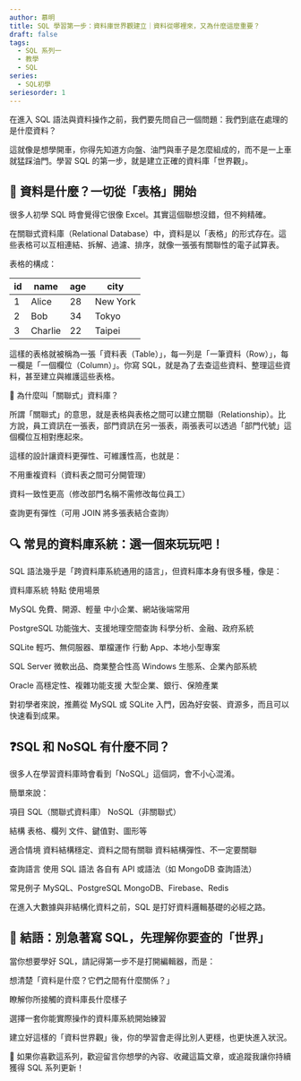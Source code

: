 ```yaml
---
author: 慕明
title: SQL 學習第一步：資料庫世界觀建立｜資料從哪裡來，又為什麼這麼重要？
draft: false
tags:
  - SQL 系列一
  - 教學
  - SQL
series:
  - SQL初學
seriesorder: 1
---
```


在進入 SQL 語法與資料操作之前，我們要先問自己一個問題：我們到底在處理的是什麼資料？

這就像是想學開車，你得先知道方向盤、油門與車子是怎麼組成的，而不是一上車就猛踩油門。學習 SQL 的第一步，就是建立正確的資料庫「世界觀」。

## 🧱 資料是什麼？一切從「表格」開始

很多人初學 SQL 時會覺得它很像 Excel。其實這個聯想沒錯，但不夠精確。

在關聯式資料庫（Relational Database）中，資料是以「表格」的形式存在。這些表格可以互相連結、拆解、過濾、排序，就像一張張有關聯性的電子試算表。

表格的構成：

| id | name    | age | city     |
| -- | ------- | --- | -------- |
| 1  | Alice   | 28  | New York |
| 2  | Bob     | 34  | Tokyo    |
| 3  | Charlie | 22  | Taipei   |

這樣的表格就被稱為一張「資料表（Table）」，每一列是「一筆資料（Row）」，每一欄是「一個欄位（Column）」。你寫 SQL，就是為了去查這些資料、整理這些資料，甚至建立與維護這些表格。

🔗 為什麼叫「關聯式」資料庫？

所謂「關聯式」的意思，就是表格與表格之間可以建立關聯（Relationship）。比方說，員工資訊在一張表，部門資訊在另一張表，兩張表可以透過「部門代號」這個欄位互相對應起來。

這樣的設計讓資料更彈性、可維護性高，也就是：

不用重複資料（資料表之間可分開管理）

資料一致性更高（修改部門名稱不需修改每位員工）

查詢更有彈性（可用 JOIN 將多張表結合查詢）

## 🔍 常見的資料庫系統：選一個來玩玩吧！

SQL 語法幾乎是「跨資料庫系統通用的語言」，但資料庫本身有很多種，像是：

資料庫系統	特點	使用場景

MySQL	免費、開源、輕量	中小企業、網站後端常用

PostgreSQL	功能強大、支援地理空間查詢	科學分析、金融、政府系統

SQLite	輕巧、無伺服器、單檔運作	行動 App、本地小型專案

SQL Server	微軟出品、商業整合性高	Windows 生態系、企業內部系統

Oracle	高穩定性、複雜功能支援	大型企業、銀行、保險產業

對初學者來說，推薦從 MySQL 或 SQLite 入門，因為好安裝、資源多，而且可以快速看到成果。

## ❓SQL 和 NoSQL 有什麼不同？

很多人在學習資料庫時會看到「NoSQL」這個詞，會不小心混淆。

簡單來說：

項目	SQL（關聯式資料庫）	NoSQL（非關聯式）

結構	表格、欄列	文件、鍵值對、圖形等

適合情境	資料結構穩定、資料之間有關聯	資料結構彈性、不一定要關聯

查詢語言	使用 SQL 語法	各自有 API 或語法（如 MongoDB 查詢語法）

常見例子	MySQL、PostgreSQL	MongoDB、Firebase、Redis

在進入大數據與非結構化資料之前，SQL 是打好資料邏輯基礎的必經之路。

## 🧭 結語：別急著寫 SQL，先理解你要查的「世界」

當你想要學好 SQL，請記得第一步不是打開編輯器，而是：

想清楚「資料是什麼？它們之間有什麼關係？」

瞭解你所接觸的資料庫長什麼樣子

選擇一套你能實際操作的資料庫系統開始練習

建立好這樣的「資料世界觀」後，你的學習會走得比別人更穩，也更快進入狀況。

📌 如果你喜歡這系列，歡迎留言你想學的內容、收藏這篇文章，或追蹤我讓你持續獲得 SQL 系列更新！
